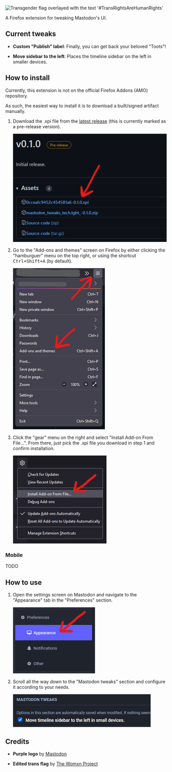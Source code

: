 <img
    src="https://i0.wp.com/thewomxnproject.org/wp-content/uploads/2018/10/transrights.png?ssl=1"
    alt="Transgender flag overlayed with the text '#TransRightsAreHumanRights'"
    height="120">

A Firefox extension for tweaking Mastodon's UI.


## Current tweaks

- **Custom "Publish" label**: Finally, you can get back your beloved "Toots"!

- **Move sidebar to the left**: Places the timeline sidebar on the left in smaller devices.


## How to install

Currently, this extension is not on the official Firefox Addons (AMO) repository.

As such, the easiest way to install it is to download a built/signed artifact manually.

1. Download the .xpi file from the [latest release] (this is currently marked as a pre-release version).

    ![screenshot of the releases screen](/readme/how-to-install-1.png)

1. Go to the "Add-ons and themes" screen on Firefox by either clicking the "hamburguer" menu on the top right, or using the shortcut <kbd>Ctrl+Shift+A</kbd> (by default).

    ![screenshot of the hamburguer menu](/readme/how-to-install-2.png)

1. Click the "gear" menu on the right and select "Install Add-on From File...". From there, just pick the .xpi file you download in step 1 and confirm installation.

    ![screenshot of the gear menu](/readme/how-to-install-3.png)

[latest release]: https://github.com/lewdum/mastodon-tweaks/releases/latest


### Mobile

TODO


## How to use

1. Open the settings screen on Mastodon and navigate to the "Appearance" tab in the "Preferences" section.

    ![screenshot of the preferences section](/readme/how-to-use-1.png)

1. Scroll all the way down to the "Mastodon tweaks" section and configure it according to your needs.

    ![screenshot of the mastodon tweaks section](/readme/how-to-use-2.png)


## Credits

- **Purple logo** by [Mastodon]

- **Edited trans flag** by [The Womxn Project]

[Mastodon]: https://joinmastodon.org
[The Womxn Project]: https://thewomxnproject.org/trans-rights-are-human-rights/
